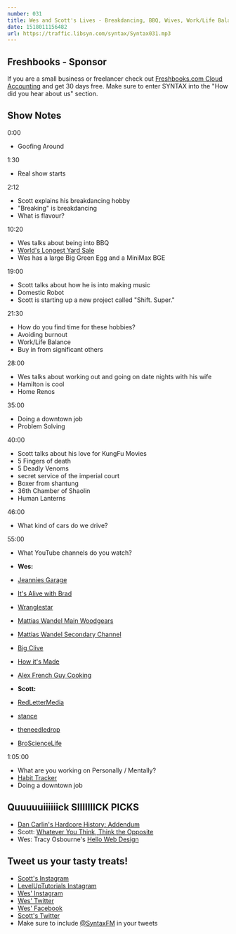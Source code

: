 ```yaml
---
number: 031
title: Wes and Scott's Lives - Breakdancing, BBQ, Wives, Work/Life Balance, Problem Solving, YouTube Subscriptions
date: 1518011156482
url: https://traffic.libsyn.com/syntax/Syntax031.mp3
---
```


## Freshbooks - Sponsor

If you are a small business or freelancer check out [Freshbooks.com Cloud Accounting](https://freshbooks.com/syntax) and get 30 days free. Make sure to enter SYNTAX into the "How did you hear about us" section.

## Show Notes

0:00

- Goofing Around

1:30

- Real show starts

2:12

- Scott explains his breakdancing hobby
- "Breaking" is breakdancing
- What is flavour?

10:20

- Wes talks about being into BBQ
- [World's Longest Yard Sale](http://www.127yardsale.com/)
- Wes has a large Big Green Egg and a MiniMax BGE

19:00

- Scott talks about how he is into making music
- Domestic Robot
- Scott is starting up a new project called "Shift. Super."

21:30

- How do you find time for these hobbies?
- Avoiding burnout
- Work/Life Balance
- Buy in from significant others

28:00

- Wes talks about working out and going on date nights with his wife
- Hamilton is cool
- Home Renos

35:00

- Doing a downtown job
- Problem Solving

40:00

- Scott talks about his love for KungFu Movies
- 5 Fingers of death
- 5 Deadly Venoms
- secret service of the imperial court
- Boxer from shantung
- 36th Chamber of Shaolin
- Human Lanterns

46:00

- What kind of cars do we drive?

55:00

- What YouTube channels do you watch?

- **Wes:**
- [Jeannies Garage](https://www.youtube.com/channel/UCWMaOB-Wxb1pbayjkOZn2iA)
- [It's Alive with Brad](https://www.youtube.com/playlist?list=PLKtIunYVkv_S7LqWqRuGw1oz-1zG3dIL4)
- [Wranglestar](https://www.youtube.com/channel/UCMIjEnXruVHtvgSVf6TgfUg)
- [Mattias Wandel Main Woodgears](https://www.youtube.com/user/Matthiaswandel)
- [Mattias Wandel Secondary Channel](https://www.youtube.com/channel/UC3_AWXcf2K3l9ILVuQe-XwQ)
- [Big Clive](https://www.youtube.com/user/bigclivedotcom)
- [How it's Made](https://www.youtube.com/channel/UCELt4nocnWDEnYJmov4zqyA)
- [Alex French Guy Cooking](https://www.youtube.com/user/FrenchGuyCooking)

- **Scott:**
- [RedLetterMedia](https://www.youtube.com/user/RedLetterMedia)
- [stance](https://www.youtube.com/user/stanceelements)
- [theneedledrop](https://www.youtube.com/user/theneedledrop)
- [BroScienceLife](https://www.youtube.com/channel/UCduKuJToxWPizJ7I2E6n1kA)

1:05:00

- What are you working on Personally / Mentally?
- [Habit Tracker](https://play.google.com/store/apps/details?id=org.isoron.uhabits&hl=en)
- Doing a downtown job

## Quuuuuiiiiiick SIIIIIIICK PICKS

- [Dan Carlin's Hardcore History: Addendum](https://dchhaddendum.libsyn.com/)
- Scott: [Whatever You Think, Think the Opposite](http://amzn.to/2GybLbh)
- Wes: Tracy Osbourne's [Hello Web Design](http://amzn.to/2Er7JDq)

## Tweet us your tasty treats!

- [Scott's Instagram](https://www.instagram.com/stolinski/)
- [LevelUpTutorials Instagram](https://www.instagram.com/LevelUpTutorials/)
- [Wes' Instagram](https://www.instagram.com/wesbos/)
- [Wes' Twitter](https://twitter.com/wesbos)
- [Wes' Facebook](https://www.facebook.com/wesbos.developer)
- [Scott's Twitter](https://twitter.com/stolinski)
- Make sure to include [@SyntaxFM](https://twitter.com/SyntaxFM) in your tweets
